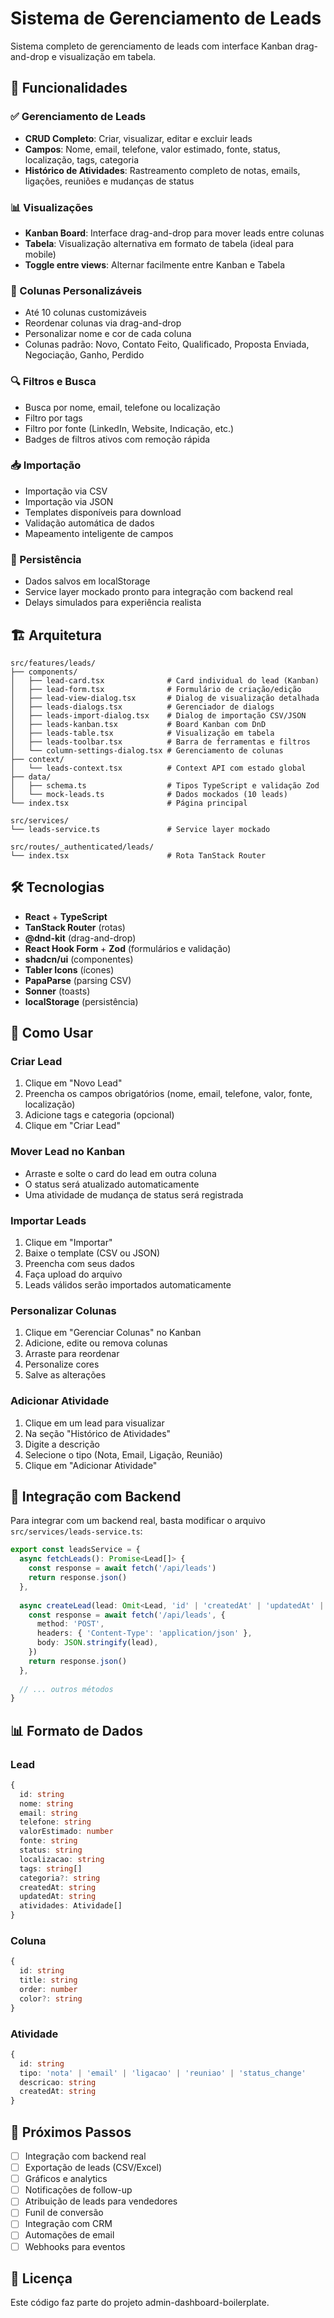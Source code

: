 # Sistema de Gerenciamento de Leads

Sistema completo de gerenciamento de leads com interface Kanban drag-and-drop e visualização em tabela.

## 🚀 Funcionalidades

### ✅ Gerenciamento de Leads
- **CRUD Completo**: Criar, visualizar, editar e excluir leads
- **Campos**: Nome, email, telefone, valor estimado, fonte, status, localização, tags, categoria
- **Histórico de Atividades**: Rastreamento completo de notas, emails, ligações, reuniões e mudanças de status

### 📊 Visualizações
- **Kanban Board**: Interface drag-and-drop para mover leads entre colunas
- **Tabela**: Visualização alternativa em formato de tabela (ideal para mobile)
- **Toggle entre views**: Alternar facilmente entre Kanban e Tabela

### 🎨 Colunas Personalizáveis
- Até 10 colunas customizáveis
- Reordenar colunas via drag-and-drop
- Personalizar nome e cor de cada coluna
- Colunas padrão: Novo, Contato Feito, Qualificado, Proposta Enviada, Negociação, Ganho, Perdido

### 🔍 Filtros e Busca
- Busca por nome, email, telefone ou localização
- Filtro por tags
- Filtro por fonte (LinkedIn, Website, Indicação, etc.)
- Badges de filtros ativos com remoção rápida

### 📥 Importação
- Importação via CSV
- Importação via JSON
- Templates disponíveis para download
- Validação automática de dados
- Mapeamento inteligente de campos

### 💾 Persistência
- Dados salvos em localStorage
- Service layer mockado pronto para integração com backend real
- Delays simulados para experiência realista

## 🏗️ Arquitetura

```
src/features/leads/
├── components/
│   ├── lead-card.tsx              # Card individual do lead (Kanban)
│   ├── lead-form.tsx              # Formulário de criação/edição
│   ├── lead-view-dialog.tsx       # Dialog de visualização detalhada
│   ├── leads-dialogs.tsx          # Gerenciador de dialogs
│   ├── leads-import-dialog.tsx    # Dialog de importação CSV/JSON
│   ├── leads-kanban.tsx           # Board Kanban com DnD
│   ├── leads-table.tsx            # Visualização em tabela
│   ├── leads-toolbar.tsx          # Barra de ferramentas e filtros
│   └── column-settings-dialog.tsx # Gerenciamento de colunas
├── context/
│   └── leads-context.tsx          # Context API com estado global
├── data/
│   ├── schema.ts                  # Tipos TypeScript e validação Zod
│   └── mock-leads.ts              # Dados mockados (10 leads)
└── index.tsx                      # Página principal

src/services/
└── leads-service.ts               # Service layer mockado

src/routes/_authenticated/leads/
└── index.tsx                      # Rota TanStack Router
```

## 🛠️ Tecnologias

- **React** + **TypeScript**
- **TanStack Router** (rotas)
- **@dnd-kit** (drag-and-drop)
- **React Hook Form** + **Zod** (formulários e validação)
- **shadcn/ui** (componentes)
- **Tabler Icons** (ícones)
- **PapaParse** (parsing CSV)
- **Sonner** (toasts)
- **localStorage** (persistência)

## 📝 Como Usar

### Criar Lead
1. Clique em "Novo Lead"
2. Preencha os campos obrigatórios (nome, email, telefone, valor, fonte, localização)
3. Adicione tags e categoria (opcional)
4. Clique em "Criar Lead"

### Mover Lead no Kanban
- Arraste e solte o card do lead em outra coluna
- O status será atualizado automaticamente
- Uma atividade de mudança de status será registrada

### Importar Leads
1. Clique em "Importar"
2. Baixe o template (CSV ou JSON)
3. Preencha com seus dados
4. Faça upload do arquivo
5. Leads válidos serão importados automaticamente

### Personalizar Colunas
1. Clique em "Gerenciar Colunas" no Kanban
2. Adicione, edite ou remova colunas
3. Arraste para reordenar
4. Personalize cores
5. Salve as alterações

### Adicionar Atividade
1. Clique em um lead para visualizar
2. Na seção "Histórico de Atividades"
3. Digite a descrição
4. Selecione o tipo (Nota, Email, Ligação, Reunião)
5. Clique em "Adicionar Atividade"

## 🔄 Integração com Backend

Para integrar com um backend real, basta modificar o arquivo `src/services/leads-service.ts`:

```typescript
export const leadsService = {
  async fetchLeads(): Promise<Lead[]> {
    const response = await fetch('/api/leads')
    return response.json()
  },
  
  async createLead(lead: Omit<Lead, 'id' | 'createdAt' | 'updatedAt' | 'atividades'>): Promise<Lead> {
    const response = await fetch('/api/leads', {
      method: 'POST',
      headers: { 'Content-Type': 'application/json' },
      body: JSON.stringify(lead),
    })
    return response.json()
  },
  
  // ... outros métodos
}
```

## 📊 Formato de Dados

### Lead
```typescript
{
  id: string
  nome: string
  email: string
  telefone: string
  valorEstimado: number
  fonte: string
  status: string
  localizacao: string
  tags: string[]
  categoria?: string
  createdAt: string
  updatedAt: string
  atividades: Atividade[]
}
```

### Coluna
```typescript
{
  id: string
  title: string
  order: number
  color?: string
}
```

### Atividade
```typescript
{
  id: string
  tipo: 'nota' | 'email' | 'ligacao' | 'reuniao' | 'status_change'
  descricao: string
  createdAt: string
}
```

## 🎯 Próximos Passos

- [ ] Integração com backend real
- [ ] Exportação de leads (CSV/Excel)
- [ ] Gráficos e analytics
- [ ] Notificações de follow-up
- [ ] Atribuição de leads para vendedores
- [ ] Funil de conversão
- [ ] Integração com CRM
- [ ] Automações de email
- [ ] Webhooks para eventos

## 📄 Licença

Este código faz parte do projeto admin-dashboard-boilerplate.

